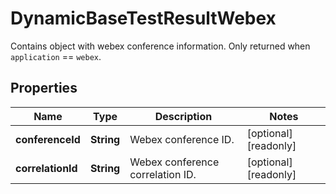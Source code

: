 

# DynamicBaseTestResultWebex

Contains object with webex conference information. Only returned when `application` == `webex`.

## Properties

| Name | Type | Description | Notes |
|------------ | ------------- | ------------- | -------------|
|**conferenceId** | **String** | Webex conference ID. |  [optional] [readonly] |
|**correlationId** | **String** | Webex conference correlation ID. |  [optional] [readonly] |



